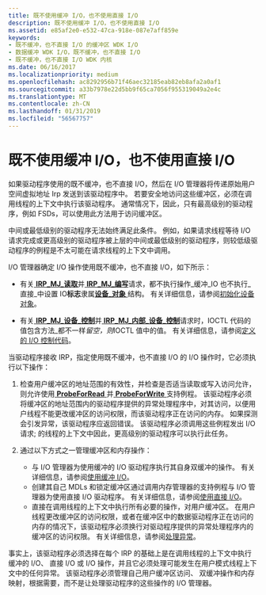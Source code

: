 ```yaml
---
title: 既不使用缓冲 I/O，也不使用直接 I/O
description: 既不使用缓冲 I/O，也不使用直接 I/O
ms.assetid: e85af2e0-e532-47ca-918e-087e7aff859e
keywords:
- 既不缓冲，也不直接 I/O 的缓冲区 WDK I/O
- 数据缓冲 WDK I/O，既不缓冲，也不直接 I/O
- 既不缓冲，也不直接 I/O WDK 内核
ms.date: 06/16/2017
ms.localizationpriority: medium
ms.openlocfilehash: ac8292956b71f46aec32185eab82eb8afa2a0af1
ms.sourcegitcommit: a33b7978e22d5bb9f65ca7056f955319049a2e4c
ms.translationtype: MT
ms.contentlocale: zh-CN
ms.lasthandoff: 01/31/2019
ms.locfileid: "56567757"
---
```

# <a name="using-neither-buffered-nor-direct-io"></a>既不使用缓冲 I/O，也不使用直接 I/O





如果驱动程序使用的既不缓冲，也不直接 I/O，然后在 I/O 管理器将传递原始用户空间虚拟地址 Irp 发送到该驱动程序中。 若要安全地访问这些缓冲区，必须在调用线程的上下文中执行该驱动程序。 通常情况下，因此，只有最高级别的驱动程序，例如 FSDs，可以使用此方法用于访问缓冲区。

中间或最低级别的驱动程序无法始终满足此条件。 例如，如果请求线程等待 I/O 请求完成或更高级别的驱动程序被上层的中间或最低级别的驱动程序，则较低级驱动程序的例程是不太可能在请求线程的上下文中调用。

I/O 管理器确定 I/O 操作使用既不缓冲，也不直接 I/O，如下所示：

-   有关[ **IRP\_MJ\_读取**](https://msdn.microsoft.com/library/windows/hardware/ff550794)并[ **IRP\_MJ\_编写**](https://msdn.microsoft.com/library/windows/hardware/ff550819)请求，都不执行操作\_缓冲\_IO 也不执行\_直接\_中设置 IO**标志**隶属[**设备\_对象** ](https://msdn.microsoft.com/library/windows/hardware/ff543147)结构。 有关详细信息，请参阅[初始化设备对象](initializing-a-device-object.md)。

-   有关[ **IRP\_MJ\_设备\_控制**](https://msdn.microsoft.com/library/windows/hardware/ff550744)并[ **IRP\_MJ\_内部\_设备\_控制**](https://msdn.microsoft.com/library/windows/hardware/ff550766)请求时，IOCTL 代码的值包含方法\_都不一样*留空，则*IOCTL 值中的值。 有关详细信息，请参阅[定义的 I/O 控制代码](defining-i-o-control-codes.md)。

当驱动程序接收 IRP，指定使用既不缓冲，也不直接 I/O 的 I/O 操作时，它必须执行以下操作：

1.  检查用户缓冲区的地址范围的有效性，并检查是否适当读取或写入访问允许，则允许使用[ **ProbeForRead** ](https://msdn.microsoft.com/library/windows/hardware/ff559876)并[ **ProbeForWrite** ](https://msdn.microsoft.com/library/windows/hardware/ff559879)支持例程。 该驱动程序必须将缓冲区的地址范围内的驱动程序提供的异常处理程序中，对其访问，以便用户线程不能更改缓冲区的访问权限，而该驱动程序正在访问的内存。 如果探测会引发异常，该驱动程序应返回错误。 该驱动程序必须调用这些例程发出 I/O 请求; 的线程的上下文中因此，更高级别的驱动程序可以执行此任务。

2.  通过以下方式之一管理缓冲区和内存操作：
    -   与 I/O 管理器为使用缓冲的 I/O 驱动程序执行其自身双缓冲的操作。 有关详细信息，请参阅[使用缓冲 I/O](using-buffered-i-o.md)。
    -   创建其自己 MDLs 和锁定缓冲区通过调用内存管理器的支持例程与 I/O 管理器为使用直接 I/O 驱动程序。 有关详细信息，请参阅[使用直接 I/O](using-direct-i-o.md)。
    -   直接在调用线程的上下文中执行所有必要的操作，对用户缓冲区。 在用户线程更改缓冲区的访问权限，或者在缓冲区中的数据驱动程序正在访问的内存的情况下，该驱动程序必须换行对驱动程序提供的异常处理程序内的缓冲区的访问权限。 有关详细信息，请参阅[处理异常](handling-exceptions.md)。

事实上，该驱动程序必须选择在每个 IRP 的基础上是在调用线程的上下文中执行缓冲的 I/O、 直接 I/O 或 I/O 操作，并且它必须处理可能发生在用户模式线程上下文中的任何异常。 该驱动程序必须管理自己用户缓冲区访问、 双缓冲操作和内存映射，根据需要，而不是让处理驱动程序的这些操作的 I/O 管理器。

 

 




